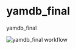 # yamdb_final
yamdb_final

![yamdb_final workflow](https://github.com/Ilia-Abrosimov/yamdb_final/workflows/yamdb_final%20workflow/badge.svg?event=push)
